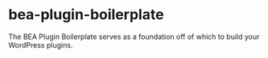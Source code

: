bea-plugin-boilerplate
======================

The BEA Plugin Boilerplate serves as a foundation off of which to build your WordPress plugins.
